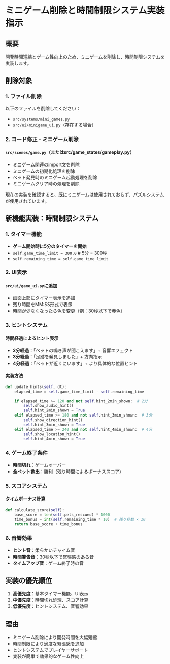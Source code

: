 # ミニゲーム削除と時間制限システム実装指示

## 概要
開発時間短縮とゲーム性向上のため、ミニゲームを削除し、時間制限システムを実装します。

## 削除対象

### 1. ファイル削除
以下のファイルを削除してください：
- `src/systems/mini_games.py`
- `src/ui/minigame_ui.py`（存在する場合）

### 2. コード修正 - ミニゲーム削除

#### `src/scenes/game.py`（またはsrc/game_states/gameplay.py）
- ミニゲーム関連のimport文を削除
- ミニゲームの初期化処理を削除
- ペット発見時のミニゲーム起動処理を削除
- ミニゲームクリア時の処理を削除

現在の実装を確認すると、既にミニゲームは使用されておらず、パズルシステムが使用されています。

## 新機能実装：時間制限システム

### 1. タイマー機能
- **ゲーム開始時に5分のタイマーを開始**
- `self.game_time_limit = 300.0`  # 5分 = 300秒
- `self.remaining_time = self.game_time_limit`

### 2. UI表示
#### `src/ui/game_ui.py`に追加
- 画面上部にタイマー表示を追加
- 残り時間をMM:SS形式で表示
- 時間が少なくなったら色を変更（例：30秒以下で赤色）

### 3. ヒントシステム
#### 時間経過によるヒント表示
- **2分経過**：「ペットの鳴き声が聞こえます」+ 音響エフェクト
- **3分経過**：「足跡を発見しました」+ 方向指示
- **4分経過**：「ペットが近くにいます」+ より具体的な位置ヒント

#### 実装方法
```python
def update_hints(self, dt):
    elapsed_time = self.game_time_limit - self.remaining_time
    
    if elapsed_time >= 120 and not self.hint_2min_shown:  # 2分
        self.show_audio_hint()
        self.hint_2min_shown = True
    elif elapsed_time >= 180 and not self.hint_3min_shown:  # 3分
        self.show_direction_hint()
        self.hint_3min_shown = True
    elif elapsed_time >= 240 and not self.hint_4min_shown:  # 4分
        self.show_location_hint()
        self.hint_4min_shown = True
```

### 4. ゲーム終了条件
- **時間切れ**：ゲームオーバー
- **全ペット救出**：勝利（残り時間によるボーナススコア）

### 5. スコアシステム
#### タイムボーナス計算
```python
def calculate_score(self):
    base_score = len(self.pets_rescued) * 1000
    time_bonus = int(self.remaining_time * 10)  # 残り秒数 × 10
    return base_score + time_bonus
```

### 6. 音響効果
- **ヒント音**：柔らかいチャイム音
- **時間警告音**：30秒以下で緊張感のある音
- **タイムアップ音**：ゲーム終了時の音

## 実装の優先順位
1. **高優先度**：基本タイマー機能、UI表示
2. **中優先度**：時間切れ処理、スコア計算
3. **低優先度**：ヒントシステム、音響効果

## 理由
- ミニゲーム削除により開発時間を大幅短縮
- 時間制限により適度な緊張感を追加
- ヒントシステムでプレイヤーサポート
- 実装が簡単で効果的なゲーム性向上